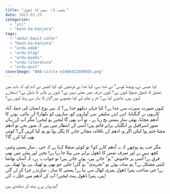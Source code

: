 ```yaml
---
title: "نشست 3: نفس کا ڈھول"
date: 2023-01-29
categories: 
  - "all"
  - "bonn-ka-banjara"
tags: 
  - "abdul-basit-zafar"
  - "bonn-ka-banjara"
  - "urdu-adab"
  - "urdu-blog"
  - "urdu-books"
  - "urdu-literature"
  - "urdu-post"
coverImage: "BKB-circle-e1686422560955.png"
---
```


کہا عیسی نے، پوچھا مُوسی” نے خدا سے، کہا خدا نے فرشتوں کو، کہا ابلیس نے آدم کو، کہ بات میں تمثیل کا جُھول جھولا کیوں ہے؟ کیوں حرف عین معنی نہیں ہے؟ کیوں ہر ظاہر کا باطن ہے؟ استعارے کیوں ہیں، شاعری کیا ہے؟ نثر و نظم کے کیا منصوبے ہیں؟آواز کا ساز سے ربط کیوں ہے؟

کیوں صورت سیرت سے جدا ہے؟ کیا جہاں دیکھو خدا ہے؟ کہ بنی نوع انسان کی جملہ آباد کاریوں نے گنگنایا، اپنے اپنے سلیقے سے آوازوں کو، سازوں کو نکھارا! لَے بنائی، ہونے کا اُدھم مچایا، بھئی سازِ ہستی بج رہا ہے ، تو آپ بھی گا لیجیے ہو لیجیے! مگر آپ کے یہاں صورِ اسرافیل پر انگلیاں برابر قائم ہیں! اُسی کے انتظار میں ہیں کہ صور بجے تو اُدھم مچنا ختم ہو! لیکن اگر وہ ادھم کے باقائدہ مچائے جانے کا بِگل ہوا تو ہم کیا کریں گے؟ کوئی بھی کیا کرے گا؟

مگر جب ہم پوچھے کہ یہ اُدھم کاہے کو؟ تو کوئی منچلا کہتا ہے کہ جی ، سازِ ہستی وغیرہ کچھ نہیں ہے اور صرف نفس کا ڈھول برابر سے پیٹا جا رہا ہے! بجنے اور پیٹنے میں بھی فرق ہے! اُسی پر خاموش “ہو” جاتے ہیں، ہوئے جاتے ہیں! تو جواب یہ ہے، کہ آسان بھاشا کتنی مشکل ہے؟ ہم سادہ ہوئے تو “تجریدی” ہو گئے! چلیے جو بھی ہو ٹھیک ہی ہو! ٹھیک ہی ہے! جی صاحب ہمرا ڈھول ہمری کھال سے بنا ہے! ہستی کا ساز ، سازندے چرا کر لے گئے ہیں، ہمرا ڈھول پیٹ لیجیے! آپ کے اُدھم میں خلل نہ آئے!

ہم وہاں پرے بیٹھ کر دیکھتے ہیں!
